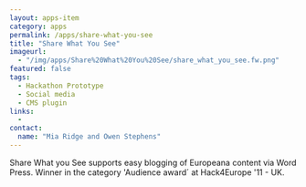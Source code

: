 ```yaml
---
layout: apps-item
category: apps
permalink: /apps/share-what-you-see
title: "Share What You See"
imageurl:
  - "/img/apps/Share%20What%20You%20See/share_what_you_see.fw.png"
featured: false
tags:
  - Hackathon Prototype
  - Social media
  - CMS plugin
links:
  - 
contact: 
  name: "Mia Ridge and Owen Stephens"
---
```


Share What you See supports easy blogging of Europeana content via Word Press. Winner in the category 'Audience award´ at Hack4Europe '11 - UK.
